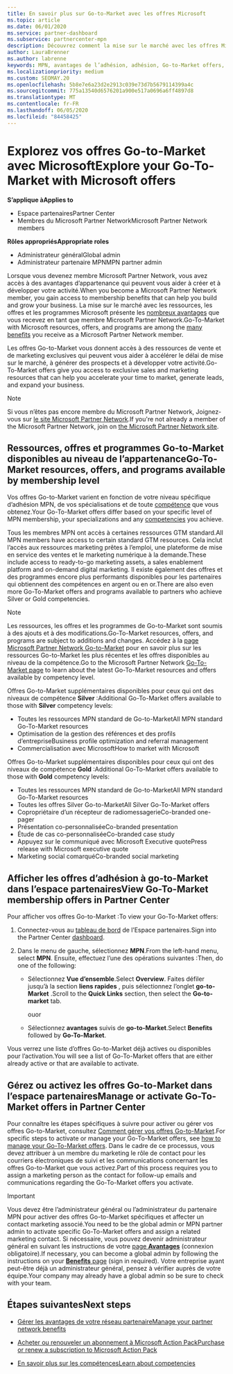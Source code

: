 ```yaml
---
title: En savoir plus sur Go-to-Market avec les offres Microsoft
ms.topic: article
ms.date: 06/01/2020
ms.service: partner-dashboard
ms.subservice: partnercenter-mpn
description: Découvrez comment la mise sur le marché avec les offres Microsoft peut accélérer le délai de mise sur le marché, générer des prospects et développer votre activité.
author: LauraBrenner
ms.author: labrenne
keywords: MPN, avantages de l’adhésion, adhésion, Go-to-Market offers, Go-to-Market avec Microsoft, accéder au marché, adhésion Gold, abonnement Silver
ms.localizationpriority: medium
ms.custom: SEOMAY.20
ms.openlocfilehash: 5b8e7e6a23d2e2913c039e73d7b5679114399a4c
ms.sourcegitcommit: 775a13540d6576201a900e517a0696a6ff4897d8
ms.translationtype: MT
ms.contentlocale: fr-FR
ms.lasthandoff: 06/05/2020
ms.locfileid: "84458425"
---
```

# <a name="explore-your-go-to-market-with-microsoft-offers"></a><span data-ttu-id="c4d58-104">Explorez vos offres Go-to-Market avec Microsoft</span><span class="sxs-lookup"><span data-stu-id="c4d58-104">Explore your Go-To-Market with Microsoft offers</span></span>

<span data-ttu-id="c4d58-105">**S’applique à**</span><span class="sxs-lookup"><span data-stu-id="c4d58-105">**Applies to**</span></span>

- <span data-ttu-id="c4d58-106">Espace partenaires</span><span class="sxs-lookup"><span data-stu-id="c4d58-106">Partner Center</span></span>
- <span data-ttu-id="c4d58-107">Membres du Microsoft Partner Network</span><span class="sxs-lookup"><span data-stu-id="c4d58-107">Microsoft Partner Network members</span></span>

<span data-ttu-id="c4d58-108">**Rôles appropriés**</span><span class="sxs-lookup"><span data-stu-id="c4d58-108">**Appropriate roles**</span></span>

- <span data-ttu-id="c4d58-109">Administrateur général</span><span class="sxs-lookup"><span data-stu-id="c4d58-109">Global admin</span></span>
- <span data-ttu-id="c4d58-110">Administrateur partenaire MPN</span><span class="sxs-lookup"><span data-stu-id="c4d58-110">MPN partner admin</span></span>

<span data-ttu-id="c4d58-111">Lorsque vous devenez membre Microsoft Partner Network, vous avez accès à des avantages d’appartenance qui peuvent vous aider à créer et à développer votre activité.</span><span class="sxs-lookup"><span data-stu-id="c4d58-111">When you become a Microsoft Partner Network member, you gain access to membership benefits that can help you build and grow your business.</span></span> <span data-ttu-id="c4d58-112">La mise sur le marché avec les ressources, les offres et les programmes Microsoft présente les [nombreux avantages](https://partner.microsoft.com/manage-your-partner-network-benefits) que vous recevez en tant que membre Microsoft Partner Network.</span><span class="sxs-lookup"><span data-stu-id="c4d58-112">Go-To-Market with Microsoft resources, offers, and programs are among the [many benefits](https://partner.microsoft.com/manage-your-partner-network-benefits) you receive as a Microsoft Partner Network member.</span></span>

<span data-ttu-id="c4d58-113">Les offres Go-to-Market vous donnent accès à des ressources de vente et de marketing exclusives qui peuvent vous aider à accélérer le délai de mise sur le marché, à générer des prospects et à développer votre activité.</span><span class="sxs-lookup"><span data-stu-id="c4d58-113">Go-To-Market offers give you access to exclusive sales and marketing resources that can help you accelerate your time to market, generate leads, and expand your business.</span></span>

>[!NOTE]
><span data-ttu-id="c4d58-114">Si vous n’êtes pas encore membre du Microsoft Partner Network, Joignez-vous sur [le site Microsoft Partner Network](https://partner.microsoft.com/membership).</span><span class="sxs-lookup"><span data-stu-id="c4d58-114">If you're not already a member of the Microsoft Partner Network, join on [the Microsoft Partner Network site](https://partner.microsoft.com/membership).</span></span>

## <a name="go-to-market-resources-offers-and-programs-available-by-membership-level"></a><span data-ttu-id="c4d58-115">Ressources, offres et programmes Go-to-Market disponibles au niveau de l’appartenance</span><span class="sxs-lookup"><span data-stu-id="c4d58-115">Go-To-Market resources, offers, and programs available by membership level</span></span>

<span data-ttu-id="c4d58-116">Vos offres Go-to-Market varient en fonction de votre niveau spécifique d’adhésion MPN, de vos spécialisations et de toute [compétence](learn-about-competencies.md) que vous obtenez.</span><span class="sxs-lookup"><span data-stu-id="c4d58-116">Your Go-To-Market offers differ based on your specific level of MPN membership, your specializations and any [competencies](learn-about-competencies.md) you achieve.</span></span>

<span data-ttu-id="c4d58-117">Tous les membres MPN ont accès à certaines ressources GTM standard.</span><span class="sxs-lookup"><span data-stu-id="c4d58-117">All MPN members have access to certain standard GTM resources.</span></span> <span data-ttu-id="c4d58-118">Cela inclut l’accès aux ressources marketing prêtes à l’emploi, une plateforme de mise en service des ventes et le marketing numérique à la demande.</span><span class="sxs-lookup"><span data-stu-id="c4d58-118">These include access to ready-to-go marketing assets, a sales enablement platform and on-demand digital marketing.</span></span> <span data-ttu-id="c4d58-119">Il existe également des offres et des programmes encore plus performants disponibles pour les partenaires qui obtiennent des compétences en argent ou en or.</span><span class="sxs-lookup"><span data-stu-id="c4d58-119">There are also even more Go-To-Market offers and programs available to partners who achieve Silver or Gold competencies.</span></span>

>[!NOTE]
><span data-ttu-id="c4d58-120">Les ressources, les offres et les programmes de Go-to-Market sont soumis à des ajouts et à des modifications.</span><span class="sxs-lookup"><span data-stu-id="c4d58-120">Go-To-Market resources, offers, and programs are subject to additions and changes.</span></span> <span data-ttu-id="c4d58-121">Accédez à la [page Microsoft Partner Network Go-to-Market](https://partner.microsoft.com/membership/go-to-market) pour en savoir plus sur les ressources Go-to-Market les plus récentes et les offres disponibles au niveau de la compétence.</span><span class="sxs-lookup"><span data-stu-id="c4d58-121">Go to the Microsoft Partner Network [Go-To-Market page](https://partner.microsoft.com/membership/go-to-market) to learn about the latest Go-To-Market resources and offers available by competency level.</span></span>

<span data-ttu-id="c4d58-122">Offres Go-to-Market supplémentaires disponibles pour ceux qui ont des niveaux de compétence **Silver** :</span><span class="sxs-lookup"><span data-stu-id="c4d58-122">Additional Go-To-Market offers available to those with **Silver** competency levels:</span></span>

- <span data-ttu-id="c4d58-123">Toutes les ressources MPN standard de Go-to-Market</span><span class="sxs-lookup"><span data-stu-id="c4d58-123">All MPN standard Go-To-Market resources</span></span>
- <span data-ttu-id="c4d58-124">Optimisation de la gestion des références et des profils d’entreprise</span><span class="sxs-lookup"><span data-stu-id="c4d58-124">Business profile optimization and referral management</span></span>
- <span data-ttu-id="c4d58-125">Commercialisation avec Microsoft</span><span class="sxs-lookup"><span data-stu-id="c4d58-125">How to market with Microsoft</span></span>

<span data-ttu-id="c4d58-126">Offres Go-to-Market supplémentaires disponibles pour ceux qui ont des niveaux de compétence **Gold** :</span><span class="sxs-lookup"><span data-stu-id="c4d58-126">Additional Go-To-Market offers available to those with **Gold** competency levels:</span></span>

- <span data-ttu-id="c4d58-127">Toutes les ressources MPN standard de Go-to-Market</span><span class="sxs-lookup"><span data-stu-id="c4d58-127">All MPN standard Go-To-Market resources</span></span>
- <span data-ttu-id="c4d58-128">Toutes les offres Silver Go-to-Market</span><span class="sxs-lookup"><span data-stu-id="c4d58-128">All Silver Go-To-Market offers</span></span>
- <span data-ttu-id="c4d58-129">Copropriétaire d’un récepteur de radiomessagerie</span><span class="sxs-lookup"><span data-stu-id="c4d58-129">Co-branded one-pager</span></span>
- <span data-ttu-id="c4d58-130">Présentation co-personnalisée</span><span class="sxs-lookup"><span data-stu-id="c4d58-130">Co-branded presentation</span></span>
- <span data-ttu-id="c4d58-131">Étude de cas co-personnalisée</span><span class="sxs-lookup"><span data-stu-id="c4d58-131">Co-branded case study</span></span>
- <span data-ttu-id="c4d58-132">Appuyez sur le communiqué avec Microsoft Executive quote</span><span class="sxs-lookup"><span data-stu-id="c4d58-132">Press release with Microsoft executive quote</span></span>
- <span data-ttu-id="c4d58-133">Marketing social comarqué</span><span class="sxs-lookup"><span data-stu-id="c4d58-133">Co-branded social marketing</span></span>

## <a name="view-go-to-market-membership-offers-in-partner-center"></a><span data-ttu-id="c4d58-134">Afficher les offres d’adhésion à go-to-Market dans l’espace partenaires</span><span class="sxs-lookup"><span data-stu-id="c4d58-134">View Go-To-Market membership offers in Partner Center</span></span>

<span data-ttu-id="c4d58-135">Pour afficher vos offres Go-to-Market :</span><span class="sxs-lookup"><span data-stu-id="c4d58-135">To view your Go-To-Market offers:</span></span>

1. <span data-ttu-id="c4d58-136">Connectez-vous au [tableau de bord](https://partner.microsoft.com/dashboard) de l’Espace partenaires.</span><span class="sxs-lookup"><span data-stu-id="c4d58-136">Sign into the Partner Center [dashboard](https://partner.microsoft.com/dashboard).</span></span>

2. <span data-ttu-id="c4d58-137">Dans le menu de gauche, sélectionnez **MPN**.</span><span class="sxs-lookup"><span data-stu-id="c4d58-137">From the left-hand menu, select **MPN**.</span></span> <span data-ttu-id="c4d58-138">Ensuite, effectuez l’une des opérations suivantes :</span><span class="sxs-lookup"><span data-stu-id="c4d58-138">Then, do one of the following:</span></span>

    - <span data-ttu-id="c4d58-139">Sélectionnez **Vue d’ensemble**.</span><span class="sxs-lookup"><span data-stu-id="c4d58-139">Select **Overview**.</span></span> <span data-ttu-id="c4d58-140">Faites défiler jusqu’à la section **liens rapides** , puis sélectionnez l’onglet **go-to-Market** .</span><span class="sxs-lookup"><span data-stu-id="c4d58-140">Scroll to the **Quick Links** section, then select the **Go-to-market** tab.</span></span>

      <span data-ttu-id="c4d58-141">ou</span><span class="sxs-lookup"><span data-stu-id="c4d58-141">or</span></span>

    - <span data-ttu-id="c4d58-142">Sélectionnez **avantages** suivis de **go-to-Market**.</span><span class="sxs-lookup"><span data-stu-id="c4d58-142">Select **Benefits** followed by **Go-To-Market**.</span></span>

<span data-ttu-id="c4d58-143">Vous verrez une liste d’offres Go-to-Market déjà actives ou disponibles pour l’activation.</span><span class="sxs-lookup"><span data-stu-id="c4d58-143">You will see a list of Go-To-Market offers that are either already active or that are available to activate.</span></span>

## <a name="manage-or-activate-go-to-market-offers-in-partner-center"></a><span data-ttu-id="c4d58-144">Gérez ou activez les offres Go-to-Market dans l’espace partenaires</span><span class="sxs-lookup"><span data-stu-id="c4d58-144">Manage or activate Go-To-Market offers in Partner Center</span></span>

<span data-ttu-id="c4d58-145">Pour connaître les étapes spécifiques à suivre pour activer ou gérer vos offres Go-to-Market, consultez [Comment gérer vos offres Go-to-Market](manage-your-partner-network-benefits.md#manage-go-to-market-offers).</span><span class="sxs-lookup"><span data-stu-id="c4d58-145">For specific steps to activate or manage your Go-To-Market offers, see [how to manage your Go-To-Market offers](manage-your-partner-network-benefits.md#manage-go-to-market-offers).</span></span> <span data-ttu-id="c4d58-146">Dans le cadre de ce processus, vous devez attribuer à un membre du marketing le rôle de contact pour les courriers électroniques de suivi et les communications concernant les offres Go-to-Market que vous activez.</span><span class="sxs-lookup"><span data-stu-id="c4d58-146">Part of this process requires you to assign a marketing person as the contact for follow-up emails and communications regarding the Go-To-Market offers you activate.</span></span>

>[!IMPORTANT]
><span data-ttu-id="c4d58-147">Vous devez être l’administrateur général ou l’administrateur du partenaire MPN pour activer des offres Go-to-Market spécifiques et affecter un contact marketing associé.</span><span class="sxs-lookup"><span data-stu-id="c4d58-147">You need to be the global admin or MPN partner admin to activate specific Go-To-Market offers and assign a related marketing contact.</span></span> <span data-ttu-id="c4d58-148">Si nécessaire, vous pouvez devenir administrateur général en suivant les instructions de votre [page **Avantages**](https://partnercenter.microsoft.com/pcv/partnership/benefits) (connexion obligatoire).</span><span class="sxs-lookup"><span data-stu-id="c4d58-148">If necessary, you can become a global admin by following the instructions on your [**Benefits** page](https://partnercenter.microsoft.com/pcv/partnership/benefits) (sign in required).</span></span> <span data-ttu-id="c4d58-149">Votre entreprise ayant peut-être déjà un administrateur général, pensez à vérifier auprès de votre équipe.</span><span class="sxs-lookup"><span data-stu-id="c4d58-149">Your company may already have a global admin so be sure to check with your team.</span></span>

## <a name="next-steps"></a><span data-ttu-id="c4d58-150">Étapes suivantes</span><span class="sxs-lookup"><span data-stu-id="c4d58-150">Next steps</span></span>

- [<span data-ttu-id="c4d58-151">Gérer les avantages de votre réseau partenaire</span><span class="sxs-lookup"><span data-stu-id="c4d58-151">Manage your partner network benefits</span></span>](manage-your-partner-network-benefits.md)

- [<span data-ttu-id="c4d58-152">Acheter ou renouveler un abonnement à Microsoft Action Pack</span><span class="sxs-lookup"><span data-stu-id="c4d58-152">Purchase or renew a subscription to Microsoft Action Pack</span></span>](mpn-get-action-pack.md)

- [<span data-ttu-id="c4d58-153">En savoir plus sur les compétences</span><span class="sxs-lookup"><span data-stu-id="c4d58-153">Learn about competencies</span></span>](learn-about-competencies.md)
